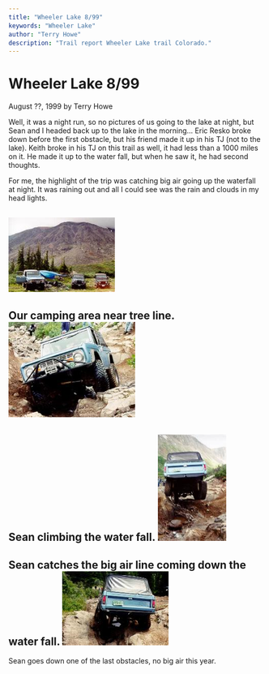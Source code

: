 ```yaml
---
title: "Wheeler Lake 8/99"
keywords: "Wheeler Lake"
author: "Terry Howe"
description: "Trail report Wheeler Lake trail Colorado."
---
```

# Wheeler Lake 8/99

August ??, 1999
by Terry Howe

Well, it was a night run, so no pictures of us going to the lake at night, but Sean and I headed back up to the lake in the morning... Eric Resko broke down before the first obstacle, but his friend made it up in his TJ (not to the lake). Keith broke in his TJ on this trail as well, it had less than a 1000 miles on it. He made it up to the water fall, but when he saw it, he had second thoughts.

For me, the highlight of the trip was catching big air going up the waterfall at night. It was raining out and all I could see was the rain and clouds in my head lights.

![Wheeler Lake](../../img/terry/trail/wl990704.jpg)
---
Our camping area near tree line.
![Wheeler Lake](../../img/terry/trail/wl990703.jpg)
---
Sean climbing the water fall.
![Wheeler Lake](../../img/terry/trail/wl990702.jpg)
---
Sean catches the big air line coming down the water fall.
![Wheeler Lake](../../img/terry/trail/wl990701.jpg)
---
Sean goes down one of the last obstacles, no big air this year.